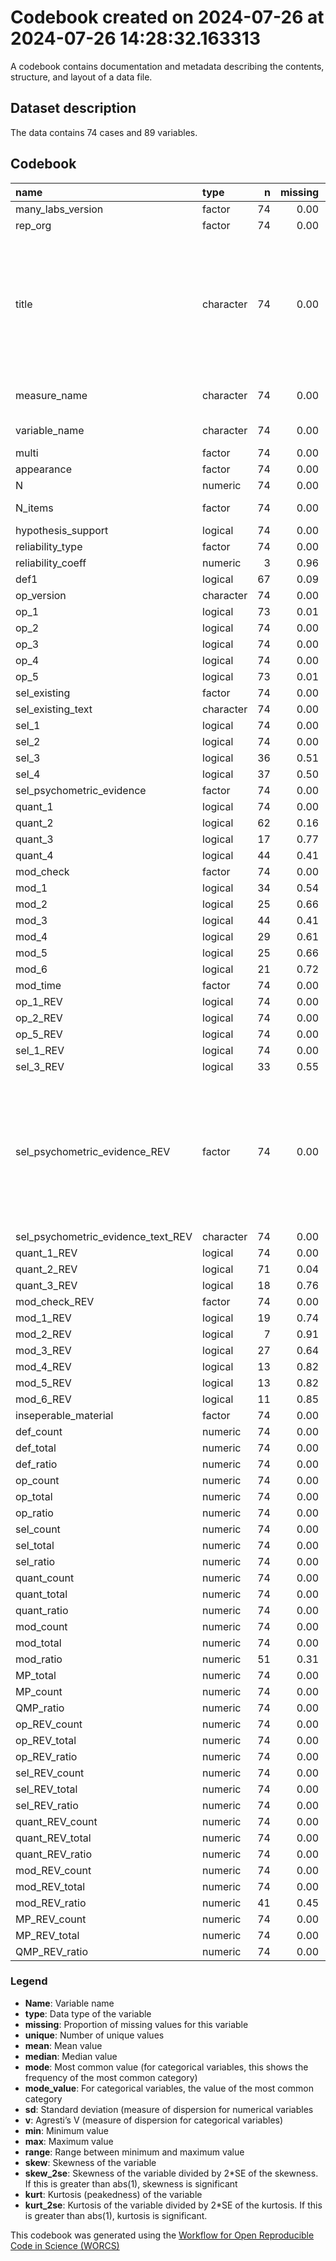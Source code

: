 Codebook created on 2024-07-26 at 2024-07-26 14:28:32.163313
================

A codebook contains documentation and metadata describing the contents,
structure, and layout of a data file.

## Dataset description

The data contains 74 cases and 89 variables.

## Codebook

| name                               | type      |   n | missing | unique |    mean |  median |    mode | mode_value                                                                                                                  |      sd |    v |    min |     max |   range |  skew | skew_2se |  kurt | kurt_2se |
|:-----------------------------------|:----------|----:|--------:|-------:|--------:|--------:|--------:|:----------------------------------------------------------------------------------------------------------------------------|--------:|-----:|-------:|--------:|--------:|------:|---------:|------:|---------:|
| many_labs_version                  | factor    |  74 |    0.00 |      5 |         |         |   35.00 | 2                                                                                                                           |         | 0.68 |        |         |         |       |          |       |          |
| rep_org                            | factor    |  74 |    0.00 |      2 |         |         |   74.00 | Replication                                                                                                                 |         | 0.00 |        |         |         |       |          |       |          |
| title                              | character |  74 |    0.00 |     61 |         |         |    3.00 | THE LOCAL-LADDER EFFECT AND SUBJECTIVE WELL-BEING (Anderson, Kraus, Galinsky & Keltner, 2012, Study 3).                     |         | 0.98 |        |         |         |       |          |       |          |
| measure_name                       | character |  74 |    0.00 |     74 |         |         |    2.00 | moral foundation questionnaire                                                                                              |         | 0.99 |        |         |         |       |          |       |          |
| variable_name                      | character |  74 |    0.00 |     74 |         |         |    2.00 | framing effect                                                                                                              |         | 0.99 |        |         |         |       |          |       |          |
| multi                              | factor    |  74 |    0.00 |      3 |         |         |   55.00 | False                                                                                                                       |         | 0.38 |        |         |         |       |          |       |          |
| appearance                         | factor    |  74 |    0.00 |      4 |         |         |   56.00 | 1                                                                                                                           |         | 0.38 |        |         |         |       |          |       |          |
| N                                  | numeric   |  74 |    0.00 |     57 | 4913.15 | 6087.00 | 6087.00 |                                                                                                                             | 2533.17 |      | 119.00 | 8002.00 | 7883.00 | -0.62 |    -1.11 | -1.12 |    -1.02 |
| N_items                            | factor    |  74 |    0.00 |      4 |         |         |   35.00 | 1 item measure                                                                                                              |         | 0.55 |        |         |         |       |          |       |          |
| hypothesis_support                 | logical   |  74 |    0.00 |      3 |         |         |   40.00 | FALSE                                                                                                                       |         | 0.50 |        |         |         |       |          |       |          |
| reliability_type                   | factor    |  74 |    0.00 |      5 |         |         |   37.00 |                                                                                                                             |         | 0.55 |        |         |         |       |          |       |          |
| reliability_coeff                  | numeric   |   3 |    0.96 |      4 |    0.78 |    0.82 |    0.82 |                                                                                                                             |    0.09 |      |   0.67 |    0.84 |    0.17 |       |          |       |          |
| def1                               | logical   |  67 |    0.09 |      3 |         |         |   34.00 | TRUE                                                                                                                        |         | 0.50 |        |         |         |       |          |       |          |
| op_version                         | character |  74 |    0.00 |     14 |         |         |   62.00 |                                                                                                                             |         | 0.30 |        |         |         |       |          |       |          |
| op_1                               | logical   |  73 |    0.01 |      3 |         |         |   61.00 | TRUE                                                                                                                        |         | 0.27 |        |         |         |       |          |       |          |
| op_2                               | logical   |  74 |    0.00 |      3 |         |         |   61.00 | TRUE                                                                                                                        |         | 0.29 |        |         |         |       |          |       |          |
| op_3                               | logical   |  74 |    0.00 |      3 |         |         |   73.00 | TRUE                                                                                                                        |         | 0.03 |        |         |         |       |          |       |          |
| op_4                               | logical   |  74 |    0.00 |      3 |         |         |   67.00 | TRUE                                                                                                                        |         | 0.17 |        |         |         |       |          |       |          |
| op_5                               | logical   |  73 |    0.01 |      3 |         |         |   51.00 | TRUE                                                                                                                        |         | 0.42 |        |         |         |       |          |       |          |
| sel_existing                       | factor    |  74 |    0.00 |      4 |         |         |   70.00 | True, namely:                                                                                                               |         | 0.10 |        |         |         |       |          |       |          |
| sel_existing_text                  | character |  74 |    0.00 |     71 |         |         |    4.00 |                                                                                                                             |         | 0.98 |        |         |         |       |          |       |          |
| sel_1                              | logical   |  74 |    0.00 |      3 |         |         |   63.00 | TRUE                                                                                                                        |         | 0.25 |        |         |         |       |          |       |          |
| sel_2                              | logical   |  74 |    0.00 |      3 |         |         |   67.00 | TRUE                                                                                                                        |         | 0.17 |        |         |         |       |          |       |          |
| sel_3                              | logical   |  36 |    0.51 |      2 |         |         |   38.00 |                                                                                                                             |         | 0.00 |        |         |         |       |          |       |          |
| sel_4                              | logical   |  37 |    0.50 |      3 |         |         |   37.00 |                                                                                                                             |         | 0.15 |        |         |         |       |          |       |          |
| sel_psychometric_evidence          | factor    |  74 |    0.00 |      3 |         |         |   37.00 | None                                                                                                                        |         | 0.50 |        |         |         |       |          |       |          |
| quant_1                            | logical   |  74 |    0.00 |      3 |         |         |   64.00 | TRUE                                                                                                                        |         | 0.23 |        |         |         |       |          |       |          |
| quant_2                            | logical   |  62 |    0.16 |      3 |         |         |   53.00 | TRUE                                                                                                                        |         | 0.25 |        |         |         |       |          |       |          |
| quant_3                            | logical   |  17 |    0.77 |      3 |         |         |   57.00 |                                                                                                                             |         | 0.42 |        |         |         |       |          |       |          |
| quant_4                            | logical   |  44 |    0.41 |      3 |         |         |   30.00 |                                                                                                                             |         | 0.49 |        |         |         |       |          |       |          |
| mod_check                          | factor    |  74 |    0.00 |      4 |         |         |   51.00 | True                                                                                                                        |         | 0.47 |        |         |         |       |          |       |          |
| mod_1                              | logical   |  34 |    0.54 |      3 |         |         |   40.00 |                                                                                                                             |         | 0.42 |        |         |         |       |          |       |          |
| mod_2                              | logical   |  25 |    0.66 |      3 |         |         |   49.00 |                                                                                                                             |         | 0.32 |        |         |         |       |          |       |          |
| mod_3                              | logical   |  44 |    0.41 |      3 |         |         |   30.00 |                                                                                                                             |         | 0.50 |        |         |         |       |          |       |          |
| mod_4                              | logical   |  29 |    0.61 |      3 |         |         |   45.00 |                                                                                                                             |         | 0.19 |        |         |         |       |          |       |          |
| mod_5                              | logical   |  25 |    0.66 |      3 |         |         |   49.00 |                                                                                                                             |         | 0.21 |        |         |         |       |          |       |          |
| mod_6                              | logical   |  21 |    0.72 |      3 |         |         |   53.00 |                                                                                                                             |         | 0.49 |        |         |         |       |          |       |          |
| mod_time                           | factor    |  74 |    0.00 |      3 |         |         |   51.00 | Before                                                                                                                      |         | 0.43 |        |         |         |       |          |       |          |
| op_1_REV                           | logical   |  74 |    0.00 |      3 |         |         |   72.00 | TRUE                                                                                                                        |         | 0.05 |        |         |         |       |          |       |          |
| op_2_REV                           | logical   |  74 |    0.00 |      2 |         |         |   74.00 | TRUE                                                                                                                        |         | 0.00 |        |         |         |       |          |       |          |
| op_5_REV                           | logical   |  74 |    0.00 |      3 |         |         |   62.00 | TRUE                                                                                                                        |         | 0.27 |        |         |         |       |          |       |          |
| sel_1_REV                          | logical   |  74 |    0.00 |      3 |         |         |   71.00 | TRUE                                                                                                                        |         | 0.08 |        |         |         |       |          |       |          |
| sel_3_REV                          | logical   |  33 |    0.55 |      3 |         |         |   41.00 |                                                                                                                             |         | 0.21 |        |         |         |       |          |       |          |
| sel_psychometric_evidence_REV      | factor    |  74 |    0.00 |      4 |         |         |   41.00 | Not Apllicable (only report this if psychometric evidence would not be possible for this measure, otherwise report as None) |         | 0.52 |        |         |         |       |          |       |          |
| sel_psychometric_evidence_text_REV | character |  74 |    0.00 |      4 |         |         |   72.00 |                                                                                                                             |         | 0.05 |        |         |         |       |          |       |          |
| quant_1_REV                        | logical   |  74 |    0.00 |      3 |         |         |   68.00 | TRUE                                                                                                                        |         | 0.15 |        |         |         |       |          |       |          |
| quant_2_REV                        | logical   |  71 |    0.04 |      3 |         |         |   64.00 | TRUE                                                                                                                        |         | 0.18 |        |         |         |       |          |       |          |
| quant_3_REV                        | logical   |  18 |    0.76 |      3 |         |         |   56.00 |                                                                                                                             |         | 0.50 |        |         |         |       |          |       |          |
| mod_check_REV                      | factor    |  74 |    0.00 |      3 |         |         |   41.00 | True                                                                                                                        |         | 0.49 |        |         |         |       |          |       |          |
| mod_1_REV                          | logical   |  19 |    0.74 |      2 |         |         |   55.00 |                                                                                                                             |         | 0.00 |        |         |         |       |          |       |          |
| mod_2_REV                          | logical   |   7 |    0.91 |      3 |         |         |   67.00 |                                                                                                                             |         | 0.24 |        |         |         |       |          |       |          |
| mod_3_REV                          | logical   |  27 |    0.64 |      3 |         |         |   47.00 |                                                                                                                             |         | 0.07 |        |         |         |       |          |       |          |
| mod_4_REV                          | logical   |  13 |    0.82 |      3 |         |         |   61.00 |                                                                                                                             |         | 0.26 |        |         |         |       |          |       |          |
| mod_5_REV                          | logical   |  13 |    0.82 |      3 |         |         |   61.00 |                                                                                                                             |         | 0.26 |        |         |         |       |          |       |          |
| mod_6_REV                          | logical   |  11 |    0.85 |      3 |         |         |   63.00 |                                                                                                                             |         | 0.50 |        |         |         |       |          |       |          |
| inseperable_material               | factor    |  74 |    0.00 |      3 |         |         |   42.00 | True                                                                                                                        |         | 0.49 |        |         |         |       |          |       |          |
| def_count                          | numeric   |  74 |    0.00 |      2 |    0.46 |    0.00 |    0.00 |                                                                                                                             |    0.50 |      |   0.00 |    1.00 |    1.00 |  0.16 |     0.29 | -2.00 |    -1.81 |
| def_total                          | numeric   |  74 |    0.00 |      2 |    0.91 |    1.00 |    1.00 |                                                                                                                             |    0.29 |      |   0.00 |    1.00 |    1.00 | -2.71 |    -4.86 |  5.44 |     4.93 |
| def_ratio                          | numeric   |  74 |    0.00 |      2 |    0.45 |    0.00 |    0.00 |                                                                                                                             |    0.50 |      |   0.00 |    1.00 |    1.00 |  0.21 |     0.38 | -1.98 |    -1.80 |
| op_count                           | numeric   |  74 |    0.00 |      4 |    4.23 |    4.00 |    4.00 |                                                                                                                             |    0.80 |      |   2.00 |    5.00 |    3.00 | -0.74 |    -1.32 | -0.21 |    -0.19 |
| op_total                           | numeric   |  74 |    0.00 |      2 |    4.97 |    5.00 |    5.00 |                                                                                                                             |    0.16 |      |   4.00 |    5.00 |    1.00 | -5.72 |   -10.24 | 31.09 |    28.18 |
| op_ratio                           | numeric   |  74 |    0.00 |      5 |    0.15 |    0.20 |    0.20 |                                                                                                                             |    0.16 |      |   0.00 |    0.60 |    0.60 |  0.78 |     1.40 |  0.04 |     0.04 |
| sel_count                          | numeric   |  74 |    0.00 |      4 |    1.80 |    2.00 |    2.00 |                                                                                                                             |    0.52 |      |   0.00 |    3.00 |    3.00 | -0.78 |    -1.40 |  1.21 |     1.09 |
| sel_total                          | numeric   |  74 |    0.00 |      3 |    2.99 |    2.50 |    2.50 |                                                                                                                             |    1.00 |      |   2.00 |    4.00 |    2.00 |  0.03 |     0.05 | -2.01 |    -1.82 |
| sel_ratio                          | numeric   |  74 |    0.00 |      6 |    0.31 |    0.42 |    0.42 |                                                                                                                             |    0.31 |      |   0.00 |    1.00 |    1.00 |  0.23 |     0.41 | -1.45 |    -1.32 |
| quant_count                        | numeric   |  74 |    0.00 |      5 |    1.99 |    2.00 |    2.00 |                                                                                                                             |    0.80 |      |   0.00 |    4.00 |    4.00 |  0.18 |     0.32 |  0.50 |     0.45 |
| quant_total                        | numeric   |  74 |    0.00 |      4 |    2.66 |    2.00 |    2.00 |                                                                                                                             |    0.85 |      |   1.00 |    4.00 |    3.00 |  0.42 |     0.76 | -1.07 |    -0.97 |
| quant_ratio                        | numeric   |  74 |    0.00 |      7 |    0.20 |    0.00 |    0.00 |                                                                                                                             |    0.29 |      |   0.00 |    1.00 |    1.00 |  1.06 |     1.90 | -0.20 |    -0.18 |
| mod_count                          | numeric   |  74 |    0.00 |      5 |    1.14 |    1.00 |    1.00 |                                                                                                                             |    1.16 |      |   0.00 |    4.00 |    4.00 |  0.77 |     1.38 | -0.21 |    -0.19 |
| mod_total                          | numeric   |  74 |    0.00 |      7 |    2.41 |    3.00 |    3.00 |                                                                                                                             |    1.93 |      |   0.00 |    6.00 |    6.00 | -0.01 |    -0.02 | -1.36 |    -1.24 |
| mod_ratio                          | numeric   |  51 |    0.31 |     10 |    0.55 |    0.50 |    0.50 |                                                                                                                             |    0.26 |      |   0.00 |    1.00 |    1.00 | -0.35 |    -0.52 |  0.09 |     0.07 |
| MP_total                           | numeric   |  74 |    0.00 |     11 |   13.93 |   14.00 |   14.00 |                                                                                                                             |    2.72 |      |   9.00 |   19.00 |   10.00 | -0.08 |    -0.15 | -0.86 |    -0.78 |
| MP_count                           | numeric   |  74 |    0.00 |     10 |    9.61 |   10.00 |   10.00 |                                                                                                                             |    2.03 |      |   5.00 |   15.00 |   10.00 | -0.07 |    -0.13 | -0.10 |    -0.09 |
| QMP_ratio                          | numeric   |  74 |    0.00 |     33 |    0.29 |    0.29 |    0.29 |                                                                                                                             |    0.17 |      |   0.01 |    0.69 |    0.68 |  0.19 |     0.34 | -0.69 |    -0.63 |
| op_REV_count                       | numeric   |  74 |    0.00 |      3 |    4.70 |    5.00 |    5.00 |                                                                                                                             |    0.59 |      |   3.00 |    5.00 |    2.00 | -1.79 |    -3.21 |  2.04 |     1.85 |
| op_REV_total                       | numeric   |  74 |    0.00 |      1 |    5.00 |    5.00 |    5.00 |                                                                                                                             |    0.00 |      |   5.00 |    5.00 |    0.00 |       |          |       |          |
| op_REV_ratio                       | numeric   |  74 |    0.00 |      3 |    0.06 |    0.00 |    0.00 |                                                                                                                             |    0.12 |      |   0.00 |    0.40 |    0.40 |  1.79 |     3.21 |  2.04 |     1.85 |
| sel_REV_count                      | numeric   |  74 |    0.00 |      4 |    1.96 |    2.00 |    2.00 |                                                                                                                             |    0.48 |      |   1.00 |    4.00 |    3.00 |  0.61 |     1.10 |  4.50 |     4.07 |
| sel_REV_total                      | numeric   |  74 |    0.00 |      3 |    2.95 |    3.00 |    3.00 |                                                                                                                             |    0.96 |      |   2.00 |    4.00 |    2.00 |  0.11 |     0.19 | -1.93 |    -1.75 |
| sel_REV_ratio                      | numeric   |  74 |    0.00 |      6 |    0.26 |    0.25 |    0.25 |                                                                                                                             |    0.27 |      |   0.00 |    0.75 |    0.75 |  0.31 |     0.56 | -1.50 |    -1.36 |
| quant_REV_count                    | numeric   |  74 |    0.00 |      4 |    2.24 |    2.00 |    2.00 |                                                                                                                             |    0.66 |      |   1.00 |    4.00 |    3.00 |  0.56 |     1.01 |  0.53 |     0.48 |
| quant_REV_total                    | numeric   |  74 |    0.00 |      3 |    2.80 |    3.00 |    3.00 |                                                                                                                             |    0.81 |      |   2.00 |    4.00 |    2.00 |  0.38 |     0.67 | -1.40 |    -1.27 |
| quant_REV_ratio                    | numeric   |  74 |    0.00 |      6 |    0.16 |    0.00 |    0.00 |                                                                                                                             |    0.23 |      |   0.00 |    0.75 |    0.75 |  1.03 |     1.85 | -0.26 |    -0.24 |
| mod_REV_count                      | numeric   |  74 |    0.00 |      5 |    1.07 |    1.00 |    1.00 |                                                                                                                             |    1.19 |      |   0.00 |    4.00 |    4.00 |  0.70 |     1.25 | -0.59 |    -0.53 |
| mod_REV_total                      | numeric   |  74 |    0.00 |      5 |    1.22 |    1.00 |    1.00 |                                                                                                                             |    1.31 |      |   0.00 |    4.00 |    4.00 |  0.66 |     1.18 | -0.72 |    -0.65 |
| mod_REV_ratio                      | numeric   |  41 |    0.45 |      6 |    0.12 |    0.00 |    0.00 |                                                                                                                             |    0.25 |      |   0.00 |    1.00 |    1.00 |  2.36 |     3.19 |  5.18 |     3.57 |
| MP_REV_count                       | numeric   |  74 |    0.00 |      8 |   10.43 |   10.00 |   10.00 |                                                                                                                             |    1.77 |      |   7.00 |   14.00 |    7.00 |  0.12 |     0.21 | -0.43 |    -0.39 |
| MP_REV_total                       | numeric   |  74 |    0.00 |      9 |   12.86 |   13.00 |   13.00 |                                                                                                                             |    2.10 |      |   9.00 |   17.00 |    8.00 |  0.01 |     0.02 | -1.03 |    -0.93 |
| QMP_REV_ratio                      | numeric   |  74 |    0.00 |     29 |    0.18 |    0.17 |    0.17 |                                                                                                                             |    0.14 |      |   0.01 |    0.50 |    0.49 |  0.56 |     1.01 | -0.49 |    -0.44 |

### Legend

- **Name**: Variable name
- **type**: Data type of the variable
- **missing**: Proportion of missing values for this variable
- **unique**: Number of unique values
- **mean**: Mean value
- **median**: Median value
- **mode**: Most common value (for categorical variables, this shows the
  frequency of the most common category)
- **mode_value**: For categorical variables, the value of the most
  common category
- **sd**: Standard deviation (measure of dispersion for numerical
  variables
- **v**: Agresti’s V (measure of dispersion for categorical variables)
- **min**: Minimum value
- **max**: Maximum value
- **range**: Range between minimum and maximum value
- **skew**: Skewness of the variable
- **skew_2se**: Skewness of the variable divided by 2\*SE of the
  skewness. If this is greater than abs(1), skewness is significant
- **kurt**: Kurtosis (peakedness) of the variable
- **kurt_2se**: Kurtosis of the variable divided by 2\*SE of the
  kurtosis. If this is greater than abs(1), kurtosis is significant.

This codebook was generated using the [Workflow for Open Reproducible
Code in Science (WORCS)](https://osf.io/zcvbs/)
